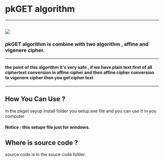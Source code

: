 # pkGET algorithm

------------
[![](https://cdn.discordapp.com/attachments/798560337645142017/985467817975488512/unknown.png)](https://cdn.discordapp.com/attachments/798560337645142017/985467817975488512/unknown.png)
------------




### pkGET algorithm is combine with two algorithm , affine and vigenere cipher. 

------------


#### the point of this algorithm it's very safe , if we have plain text first of all ciphertext conversion in affine cipher and then affine cipher conversion to vigenere cipher then you get cipher text


------------

## How You Can Use ?
in the pkget seyup install folder you setup.exe file and you can use it in you computer
#### Notice : this setupe file just for windows.

## Where is source code ?
source code is in the souce code folder.




